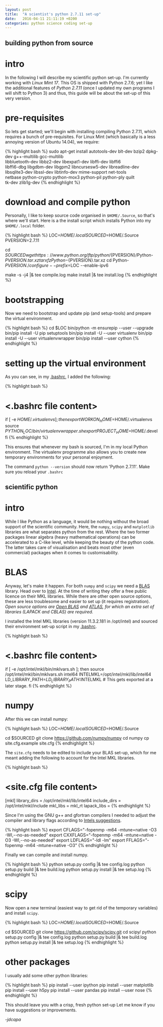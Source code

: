 ```yaml
---
layout: post
title:  "A scientist's python 2.7.11 set-up"
date:   2016-04-11 21:11:19 +0200
categories: python science coding set-up
---
```


building python from source
---------------------------

intro
=====

In the following I will describe my scientific python set-up.
I'm currently working with *Linux Mint 17*. 
This OS is shipped with Python 2.7.6; yet I like the additional 
 features
 of *Python 2.7.11* (once I updated my own programs I will shift to Python 3) and
 thus, this guide will be about the set-up of this very version.

pre-requisites
==============

So lets get started; we'll begin with installing compiling Python 2.7.11, which
 requires a bunch of pre-requisites. 
For Linux Mint (which basically is a less annoying version of Ubuntu 14.04), 
 we require:

{% highlight bash %}
sudo apt-get install autotools-dev blt-dev bzip2 dpkg-dev g++-multilib gcc-multilib \
                     libbluetooth-dev libbz2-dev libexpat1-dev libffi-dev libffi6 \
                     libffi6-dbg libgdbm-dev libgpm2 libncursesw5-dev libreadline-dev \
                     libsqlite3-dev libssl-dev libtinfo-dev mime-support net-tools \
                     netbase python-crypto python-mox3 python-pil python-ply quilt \
                     tk-dev zlib1g-dev
{% endhighlight %}

download and compile python
===========================

Personally, I like to keep source code organised in `$HOME/.Source`, so that's
 where we'll start. Here is a the install script which installs Python into 
 my `$HOME/.local` folder.

{% highlight bash %}
LOC=$HOME/.local
SOURCED=$HOME/.Source
PVERSION=2.7.11

cd $SOURCED
wget https://www.python.org/ftp/python/${PVERSION}/Python-${PVERSION}.tar.xz
tar xfz Python-${PVERSION}.tar.xz
cd Python-${PVERSION}
./configure --prefix=$LOC --enable-ipv6

make -s -j4 |& tee compile.log
make install |& tee install.log
{% endhighlight %}

bootstrapping
============

Now we need to bootstrap and update pip (and setup-tools) and prepare the 
 virtual environment.

{% highlight bash %}
cd $LOC
bin/python -m ensurepip --user --upgrade
bin/pip install -U pip setuptools
bin/pip install -U --user virtualenv
bin/pip install -U --user virtualenvwrapper
bin/pip install --user cython
{% endhighlight %}


setting up the virtual environment
==================================

As you can see, in my 
 [.bashrc](https://github.com/jdcapa/bashrc.d/blob/main/05.ENV_PYTHON),
 I added the following:

{% highlight bash %}
# <.bashrc file content>
if [ -e $HOME/.virtualenvs ]; then
    export WORKON_HOME=$HOME/.virtualenvs
    source ${PYTHON_LOC}/bin/virtualenvwrapper.sh
    export PROJECT_HOME=$HOME/.devel
fi
{% endhighlight %}

This ensures that whenever my bash is sourced, I'm in my local Python 
 environment. 
The virtualenv programme also allows you to create new temporary environments 
 for your personal enjoyment.

The command `python --version` should now return 'Python 2.7.11'. 
Make sure you reload your `.bashrc`


scientific python
-----------------

intro
=====

While I like Python as a language, it would be nothing without the broad support
 of the scientific community.
Here, the `numpy`, `scipy` and `matplotlib` libraries are what separates python
 from the rest.
Where the two former packages linear algebra (heavy mathematical operations) can
 be  accelerated to a C-like level, while keeping the beauty of the python
 code.
The latter takes care of visualisation and beats most other (even commercial) 
 packages when it comes to customisability.


BLAS
====

Anyway, let's make it happen.
For both `numpy` and `scipy` we need a
 [BLAS](https://en.wikipedia.org/wiki/Basic_Linear_Algebra_Subprograms)
 library.
Head over to [Intel](https://registrationcenter.intel.com/en/forms/?productid=2558&licensetype=2).
At the time of writing they offer a free public licence on their MKL libraries.
While there are other open source options, these are less troublesome and easier
 to set up (it requires registration).
*Open source options are 
 [Open BLAS](https://hunseblog.wordpress.com/2014/09/15/installing-numpy-and-openblas/)
 and 
 [ATLAS](http://williambert.online/2012/03/how-to-install-accelerated-blas-into-a-python-virtualenv/),
 for which an extra set of libraries (LAPACK and CBLAS) are required.*

I installed the Intel MKL libraries (version 11.3.2.181 in /opt/intel) and 
 sourced their environment set-up script in my 
 [.bashrc](https://github.com/jdcapa/bashrc.d/blob/main/05.ENV_MKL).

{% highlight bash %}
# <.bashrc file content>
if [ -e /opt/intel/mkl/bin/mklvars.sh ]; then
    source /opt/intel/mkl/bin/mklvars.sh intel64
    INTELMKL=/opt/intel/mkl/lib/intel64
    LD_LIBRARY_PATH=$LD_LIBRARY_PATH:$INTELMKL  # This gets exported at a later stage.
fi
{% endhighlight %}


numpy
=====
After this we can install numpy:


{% highlight bash %}
LOC=$HOME/.local
SOURCED=$HOME/.Source

cd $SOURCED
git clone https://github.com/numpy/numpy
cd numpy
cp site.cfg.example site.cfg
{% endhighlight %}

The `site.cfg` needs to be edited to include your BLAS set-up, which for me meant
 adding the following to account for the Intel MKL libraries.

{% highlight bash %}
# <site.cfg file content>
[mkl]
library_dirs = /opt/intel/mkl/lib/intel64
include_dirs = /opt/intel/mkl/include
mkl_libs = mkl_rt
lapack_libs =
{% endhighlight %}

Since I'm using the GNU g++ and gfortran compilers I needed to adjust the 
 compiler and library flags according to 
 [Intels suggestions](https://software.intel.com/en-us/articles/numpyscipy-with-intel-mkl).

{% highlight bash %}
export CFLAGS="-fopenmp -m64 -mtune=native -O3 -Wl,--no-as-needed"
export CXXFLAGS="-fopenmp -m64 -mtune=native -O3 -Wl,--no-as-needed"
export LDFLAGS="-ldl -lm"
export FFLAGS="-fopenmp -m64 -mtune=native -O3"
{% endhighlight %}



Finally we can compile and install numpy.

{% highlight bash %}
python setup.py config  |& tee config.log
python setup.py build   |& tee build.log
python setup.py install |& tee setup.log
{% endhighlight %}

scipy
=====

Now open a new terminal (easiest way to get rid of the temporary variables) and
 install `scipy`.

{% highlight bash %}
LOC=$HOME/.local
SOURCED=$HOME/.Source

cd $SOURCED
git clone https://github.com/scipy/scipy.git
cd scipy/
python setup.py config  |& tee config.log
python setup.py build   |& tee build.log
python setup.py install |& tee setup.log
{% endhighlight %}

other packages
==============

I usually add some other python libraries:

{% highlight bash %}
pip install --user ipython
pip install --user matplotlib
pip install --user h5py
pip install --user pandas
pip install --user nose
{% endhighlight %}

This should leave you with a crisp, fresh python set-up
Let me know if you have suggestions or improvements.

*-jdcapa*